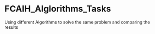 # FCAIH_Alglorithms_Tasks
Using different Algorithms to solve the same problem and comparing the results
